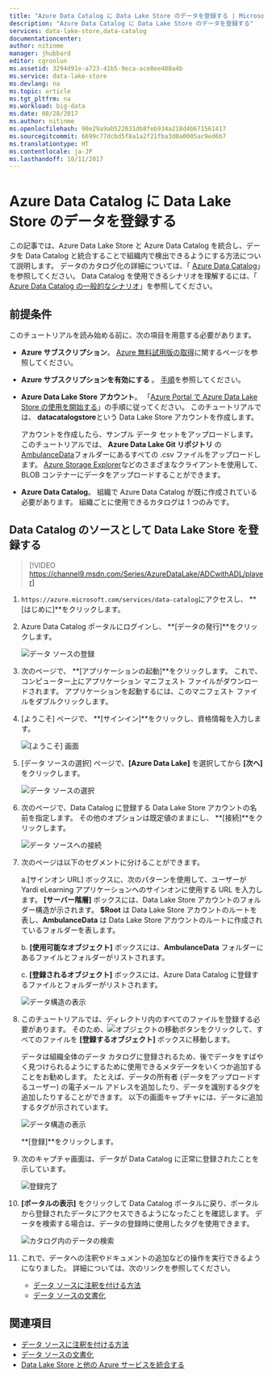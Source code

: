 ```yaml
---
title: "Azure Data Catalog に Data Lake Store のデータを登録する | Microsoft Docs"
description: "Azure Data Catalog に Data Lake Store のデータを登録する"
services: data-lake-store,data-catalog
documentationcenter: 
author: nitinme
manager: jhubbard
editor: cgronlun
ms.assetid: 3294d91e-a723-41b5-9eca-ace0ee408a4b
ms.service: data-lake-store
ms.devlang: na
ms.topic: article
ms.tgt_pltfrm: na
ms.workload: big-data
ms.date: 08/28/2017
ms.author: nitinme
ms.openlocfilehash: 90e29a9ab522031db8feb934a218d4b671561417
ms.sourcegitcommit: 6699c77dcbd5f8a1a2f21fba3d0a0005ac9ed6b7
ms.translationtype: HT
ms.contentlocale: ja-JP
ms.lasthandoff: 10/11/2017
---
```

# <a name="register-data-from-data-lake-store-in-azure-data-catalog"></a>Azure Data Catalog に Data Lake Store のデータを登録する
この記事では、Azure Data Lake Store と Azure Data Catalog を統合し、データを Data Catalog と統合することで組織内で検出できるようにする方法について説明します。 データのカタログ化の詳細については、「 [Azure Data Catalog](../data-catalog/data-catalog-what-is-data-catalog.md)」を参照してください。 Data Catalog を使用できるシナリオを理解するには、「 [Azure Data Catalog の一般的なシナリオ](../data-catalog/data-catalog-common-scenarios.md)」を参照してください。

## <a name="prerequisites"></a>前提条件
このチュートリアルを読み始める前に、次の項目を用意する必要があります。

* **Azure サブスクリプション**。 [Azure 無料試用版の取得](https://azure.microsoft.com/pricing/free-trial/)に関するページを参照してください。
* **Azure サブスクリプションを有効にする** 。 [手順](data-lake-store-get-started-portal.md)を参照してください。
* **Azure Data Lake Store アカウント**。 「[Azure Portal で Azure Data Lake Store の使用を開始する](data-lake-store-get-started-portal.md)」の手順に従ってください。 このチュートリアルでは、 **datacatalogstore**という Data Lake Store アカウントを作成します。

    アカウントを作成したら、サンプル データ セットをアップロードします。 このチュートリアルでは、 **Azure Data Lake Git リポジトリ** の [AmbulanceData](https://github.com/Azure/usql/tree/master/Examples/Samples/Data/AmbulanceData/)フォルダーにあるすべての .csv ファイルをアップロードします。 [Azure Storage Explorer](http://storageexplorer.com/)などのさまざまなクライアントを使用して、BLOB コンテナーにデータをアップロードすることができます。
* **Azure Data Catalog**。 組織で Azure Data Catalog が既に作成されている必要があります。 組織ごとに使用できるカタログは 1 つのみです。

## <a name="register-data-lake-store-as-a-source-for-data-catalog"></a>Data Catalog のソースとして Data Lake Store を登録する

> [!VIDEO https://channel9.msdn.com/Series/AzureDataLake/ADCwithADL/player]

1. `https://azure.microsoft.com/services/data-catalog`にアクセスし、 **[はじめに]**をクリックします。
2. Azure Data Catalog ポータルにログインし、 **[データの発行]**をクリックします。

    ![データ ソースの登録](./media/data-lake-store-with-data-catalog/register-data-source.png "データ ソースの登録")
3. 次のページで、 **[アプリケーションの起動]**をクリックします。 これで、コンピューター上にアプリケーション マニフェスト ファイルがダウンロードされます。 アプリケーションを起動するには、このマニフェスト ファイルをダブルクリックします。
4. [ようこそ] ページで、 **[サインイン]**をクリックし、資格情報を入力します。

    ![[ようこそ] 画面](./media/data-lake-store-with-data-catalog/welcome.screen.png "[ようこそ] 画面")
5. [データ ソースの選択] ページで、**[Azure Data Lake]** を選択してから **[次へ]** をクリックします。

    ![データ ソースの選択](./media/data-lake-store-with-data-catalog/select-source.png "データ ソースの選択")
6. 次のページで、Data Catalog に登録する Data Lake Store アカウントの名前を指定します。 その他のオプションは既定値のままにし、 **[接続]**をクリックします。

    ![データ ソースへの接続](./media/data-lake-store-with-data-catalog/connect-to-source.png "データ ソースへの接続")
7. 次のページは以下のセグメントに分けることができます。

    a.[サインオン URL] ボックスに、次のパターンを使用して、ユーザーが Yardi eLearning アプリケーションへのサインオンに使用する URL を入力します。 **[サーバー階層]** ボックスには、Data Lake Store アカウントのフォルダー構造が示されます。 **$Root** は Data Lake Store アカウントのルートを表し、**AmbulanceData** は Data Lake Store アカウントのルートに作成されているフォルダーを表します。

    b. **[使用可能なオブジェクト]** ボックスには、**AmbulanceData** フォルダーにあるファイルとフォルダーがリストされます。

    c. **[登録されるオブジェクト]** ボックスには、Azure Data Catalog に登録するファイルとフォルダーがリストされます。

    ![データ構造の表示](./media/data-lake-store-with-data-catalog/view-data-structure.png "データ構造の表示")
8. このチュートリアルでは、ディレクトリ内のすべてのファイルを登録する必要があります。 そのため、![オブジェクトの移動ボタン](./media/data-lake-store-with-data-catalog/move-objects.png "オブジェクトの移動")をクリックして、すべてのファイルを **[登録するオブジェクト]** ボックスに移動します。

    データは組織全体のデータ カタログに登録されるため、後でデータをすばやく見つけられるようにするために使用できるメタデータをいくつか追加することをお勧めします。 たとえば、データの所有者 (データをアップロードするユーザー) の電子メール アドレスを追加したり、データを識別するタグを追加したりすることができます。 以下の画面キャプチャには、データに追加するタグが示されています。

    ![データ構造の表示](./media/data-lake-store-with-data-catalog/view-selected-data-structure.png "データ構造の表示")

    **[登録]**をクリックします。
9. 次のキャプチャ画面は、データが Data Catalog に正常に登録されたことを示しています。

    ![登録完了](./media/data-lake-store-with-data-catalog/registration-complete.png "データ構造の表示")
10. **[ポータルの表示]** をクリックして Data Catalog ポータルに戻り、ポータルから登録されたデータにアクセスできるようになったことを確認します。 データを検索する場合は、データの登録時に使用したタグを使用できます。

     ![カタログ内のデータの検索](./media/data-lake-store-with-data-catalog/search-data-in-catalog.png "カタログ内のデータの検索")
11. これで、データへの注釈やドキュメントの追加などの操作を実行できるようになりました。 詳細については、次のリンクを参照してください。

    * [データ ソースに注釈を付ける方法](../data-catalog/data-catalog-how-to-annotate.md)
    * [データ ソースの文書化](../data-catalog/data-catalog-how-to-documentation.md)

## <a name="see-also"></a>関連項目
* [データ ソースに注釈を付ける方法](../data-catalog/data-catalog-how-to-annotate.md)
* [データ ソースの文書化](../data-catalog/data-catalog-how-to-documentation.md)
* [Data Lake Store と他の Azure サービスを統合する](data-lake-store-integrate-with-other-services.md)
